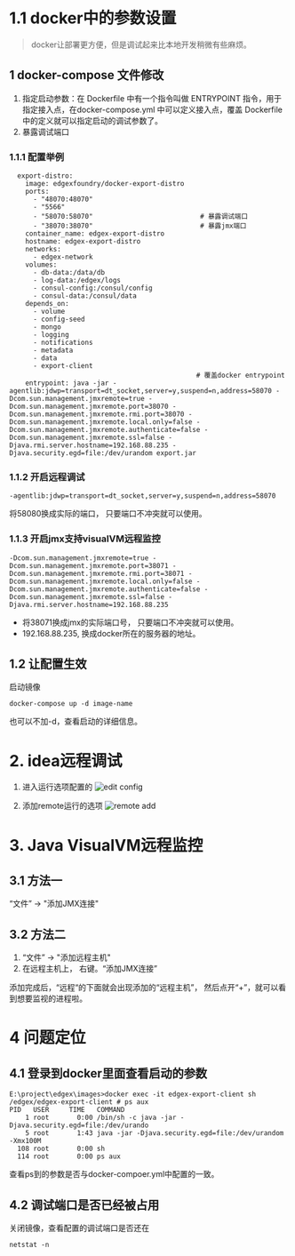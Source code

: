 # 1.1 docker中的参数设置
> docker让部署更方便，但是调试起来比本地开发稍微有些麻烦。 

## 1 docker-compose 文件修改

1. 指定启动参数：在 Dockerfile 中有一个指令叫做 ENTRYPOINT 指令，用于指定接入点，在docker-compose.yml 中可以定义接入点，覆盖 Dockerfile 中的定义就可以指定启动的调试参数了。
2. 暴露调试端口

### 1.1.1 配置举例
```
  export-distro:
    image: edgexfoundry/docker-export-distro
    ports:
      - "48070:48070"
      - "5566"
      - "58070:58070"                           # 暴露调试端口
      - "38070:38070"                           # 暴露jmx端口
    container_name: edgex-export-distro
    hostname: edgex-export-distro
    networks:
      - edgex-network
    volumes:
      - db-data:/data/db
      - log-data:/edgex/logs
      - consul-config:/consul/config
      - consul-data:/consul/data
    depends_on:
      - volume
      - config-seed
      - mongo
      - logging
      - notifications
      - metadata
      - data
      - export-client
                                               # 覆盖docker entrypoint
    entrypoint: java -jar -agentlib:jdwp=transport=dt_socket,server=y,suspend=n,address=58070 -Dcom.sun.management.jmxremote=true -Dcom.sun.management.jmxremote.port=38070 -Dcom.sun.management.jmxremote.rmi.port=38070 -Dcom.sun.management.jmxremote.local.only=false -Dcom.sun.management.jmxremote.authenticate=false -Dcom.sun.management.jmxremote.ssl=false -Djava.rmi.server.hostname=192.168.88.235 -Djava.security.egd=file:/dev/urandom export.jar

```

### 1.1.2 开启远程调试
```
-agentlib:jdwp=transport=dt_socket,server=y,suspend=n,address=58070
```
将58080换成实际的端口， 只要端口不冲突就可以使用。

### 1.1.3 开启jmx支持visualVM远程监控

```
-Dcom.sun.management.jmxremote=true -Dcom.sun.management.jmxremote.port=38071 -Dcom.sun.management.jmxremote.rmi.port=38071 -Dcom.sun.management.jmxremote.local.only=false -Dcom.sun.management.jmxremote.authenticate=false -Dcom.sun.management.jmxremote.ssl=false -Djava.rmi.server.hostname=192.168.88.235
```
- 将38071换成jmx的实际端口号， 只要端口不冲突就可以使用。
- 192.168.88.235, 换成docker所在的服务器的地址。

## 1.2 让配置生效

启动镜像
```
docker-compose up -d image-name
```
也可以不加-d，查看启动的详细信息。

# 2. idea远程调试
1. 进入运行选项配置的
![edit config](image/edit-config.png) 

2. 添加remote运行的选项
![remote add](image/config-ip-port.png)

# 3. Java VisualVM远程监控
## 3.1 方法一
“文件” -> "添加JMX连接"

## 3.2 方法二
1. “文件” -> "添加远程主机"
2. 在远程主机上， 右键。“添加JMX连接”

添加完成后，“远程“的下面就会出现添加的“远程主机”， 然后点开“+”，就可以看到想要监视的进程啦。

# 4 问题定位
## 4.1 登录到docker里面查看启动的参数

```
E:\project\edgex\images>docker exec -it edgex-export-client sh
/edgex/edgex-export-client # ps aux
PID   USER     TIME   COMMAND
    1 root       0:00 /bin/sh -c java -jar -Djava.security.egd=file:/dev/urando
    5 root       1:43 java -jar -Djava.security.egd=file:/dev/urandom -Xmx100M
  108 root       0:00 sh
  114 root       0:00 ps aux

```
查看ps到的参数是否与docker-compoer.yml中配置的一致。

## 4.2 调试端口是否已经被占用
关闭镜像，查看配置的调试端口是否还在
```
netstat -n
```